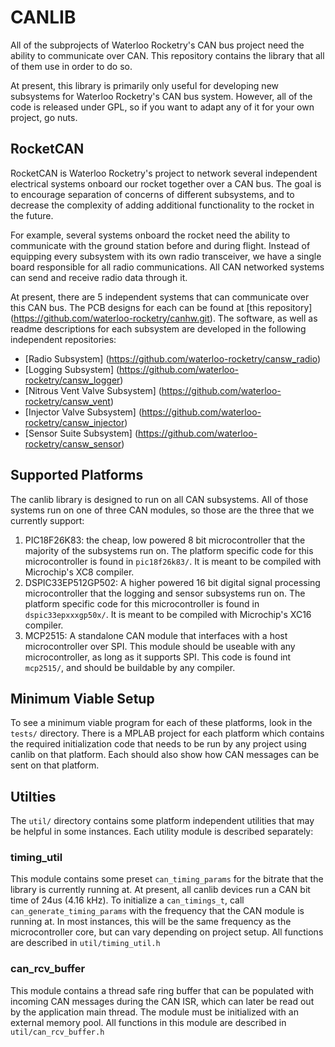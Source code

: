 # CANLIB

All of the subprojects of Waterloo Rocketry's CAN bus project need the
ability to communicate over CAN. This repository contains the library that all
of them use in order to do so.

At present, this library is primarily only useful for developing new subsystems
for Waterloo Rocketry's CAN bus system. However, all of the code is released
under GPL, so if you want to adapt any of it for your own project, go nuts.

## RocketCAN

RocketCAN is Waterloo Rocketry's project to network several independent electrical
systems onboard our rocket together over a CAN bus. The goal is to encourage
separation of concerns of different subsystems, and to decrease the complexity
of adding additional functionality to the rocket in the future.

For example, several systems onboard the rocket need the ability to communicate
with the ground station before and during flight. Instead of equipping every
subsystem with its own radio transceiver, we have a single board responsible for
all radio communications. All CAN networked systems can send and receive radio
data through it.

At present, there are 5 independent systems that can communicate over this
CAN bus. The PCB designs for each can be found at [this repository]
(https://github.com/waterloo-rocketry/canhw.git). The software, as well as
readme descriptions for each subsystem are developed in the following
independent repositories:

* [Radio Subsystem] (https://github.com/waterloo-rocketry/cansw_radio)
* [Logging Subsystem] (https://github.com/waterloo-rocketry/cansw_logger)
* [Nitrous Vent Valve Subsystem] (https://github.com/waterloo-rocketry/cansw_vent)
* [Injector Valve Subsystem] (https://github.com/waterloo-rocketry/cansw_injector)
* [Sensor Suite Subsystem] (https://github.com/waterloo-rocketry/cansw_sensor)

## Supported Platforms

The canlib library is designed to run on all CAN subsystems. All of those systems
run on one of three CAN modules, so those are the three that we currently support:

1. PIC18F26K83: the cheap, low powered 8 bit microcontroller that the majority
of the subsystems run on. The platform specific code for this microcontroller is
found in `pic18f26k83/`. It is meant to be compiled with Microchip's XC8
compiler.
2. DSPIC33EP512GP502: A higher powered 16 bit digital signal processing
microcontroller that the logging and sensor subsystems run on. The platform
specific code for this microcontroller is found in `dspic33epxxxgp50x/`. It is
meant to be compiled with Microchip's XC16 compiler.
3. MCP2515: A standalone CAN module that interfaces with a host microcontroller
over SPI. This module should be useable with any microcontroller, as long as it
supports SPI. This code is found int `mcp2515/`, and should be buildable by any
compiler.

## Minimum Viable Setup

To see a minimum viable program for each of these platforms, look in the
`tests/` directory. There is a MPLAB project for each platform which contains
the required initialization code that needs to be run by any project using
canlib on that platform. Each should also show how CAN messages can be sent on
that platform.

## Utilties

The `util/` directory contains some platform independent utilities that may be
helpful in some instances. Each utility module is described separately:

### timing\_util

This module contains some preset `can_timing_params` for the bitrate that the
library is currently running at. At present, all canlib devices run a CAN bit
time of 24us (4.16 kHz). To initialize a `can_timings_t`, call
`can_generate_timing_params` with the frequency that the CAN module is running
at. In most instances, this will be the same frequency as the microcontroller
core, but can vary depending on project setup. All functions are described in
`util/timing_util.h`

### can\_rcv\_buffer

This module contains a thread safe ring buffer that can be populated with
incoming CAN messages during the CAN ISR, which can later be read out by the
application main thread. The module must be initialized with an external memory
pool. All functions in this module are described in `util/can_rcv_buffer.h`
